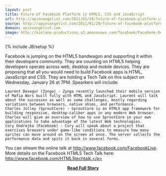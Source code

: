 ```yaml
---
layout: post
title: Future of Facebook Platform is HTML5, CSS and JavaScript
url: http://apievangelist.com/2011/01/20/future-of-facebook-platform-is-html5-css-and-javascript/
source: http://apievangelist.com/2011/01/20/future-of-facebook-platform-is-html5-css-and-javascript/
domain: apievangelist.com
image: http://kinlane-productions.s3.amazonaws.com/facebook/Facebook-Developer.png
---
```

{% include JB/setup %}<p>Facebook is jumping on the HTML5 bandwagon and supporting it within their developers community.
They are counting on HTML5 helping developers operate across web, desktop and mobile devices. They are proposing that all you would need to build Facebook apps is HTML, JavaScript and CSS.
They are holding a Tech Talk on this subject on Wednesday, January 26 at 7PM.
Spearkers will include:


	Laurent Desegur (Zynga) - Zynga recently launched their mobile version of Mafia Wars built fully with HTML and JavaScript. Laurent will talk about the successes as well as some challenges, mostly regarding variations between browsers, native shims, and performance.
	Charles Jolley (SproutCore) - SproutCore is an HTML5 app framework for building responsive, desktop-caliber apps in any modern Web browser. Charles will give an overview of how to use SproutCore in your own applications to take advantage of the latest Web technologies.
	Cory Ondrejka (Facebook) - Cory will speak about a project that exercises browsers under game-like conditions to measure how many sprites can move around on the screen at once. The server collects the performance data and spits it back in several forms.

You can stream the online talk at http://www.facebook.com/FacebookLive.
More details on the Facebook HTML5 Tech Talk here: http://www.facebook.com/HTML5techtalk.</p>
<center><p><a href="http://apievangelist.com/2011/01/20/future-of-facebook-platform-is-html5-css-and-javascript/" style='padding:25px; font-sze:18px; font-weight: bold;'>Read Full Story</a></p></center>
